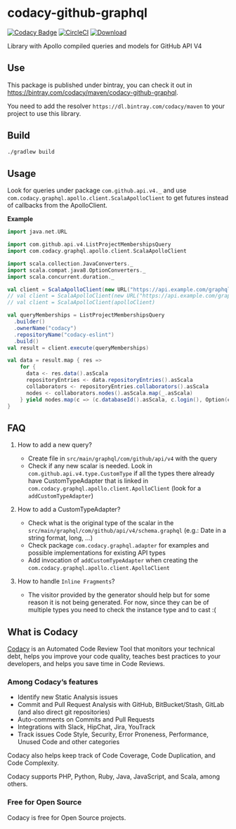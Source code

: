 # codacy-github-graphql

[![Codacy Badge](https://api.codacy.com/project/badge/Grade/75259e9537da4aa48e6744dff277f0e3)](https://www.codacy.com/gh/codacy/codacy-github-graphql?utm_source=github.com&amp;utm_medium=referral&amp;utm_content=codacy/codacy-github-graphql&amp;utm_campaign=Badge_Grade)
[![CircleCI](https://circleci.com/gh/codacy/codacy-github-graphql.svg?style=svg)](https://circleci.com/gh/codacy/codacy-github-graphql)
[![Download](https://api.bintray.com/packages/codacy/maven/codacy-github-graphql/images/download.svg)](https://bintray.com/codacy/maven/codacy-github-graphql/_latestVersion)

Library with Apollo compiled queries and models for GitHub API V4

## Use

This package is published under bintray, you can check it out in https://bintray.com/codacy/maven/codacy-github-graphql.

You need to add the resolver `https://dl.bintray.com/codacy/maven` to your project to use this library.

## Build

```sh
./gradlew build
```

## Usage

Look for queries under package `com.github.api.v4._`
and use `com.codacy.graphql.apollo.client.ScalaApolloClient` to get futures instead of callbacks from the ApolloClient.

**Example**

```scala
import java.net.URL

import com.github.api.v4.ListProjectMembershipsQuery
import com.codacy.graphql.apollo.client.ScalaApolloClient

import scala.collection.JavaConverters._
import scala.compat.java8.OptionConverters._
import scala.concurrent.duration._

val client = ScalaApolloClient(new URL("https://api.example.com/graphql"))
// val client = ScalaApolloClient(new URL("https://api.example.com/graphql"), okHttpClient)
// val client = ScalaApolloClient(apolloClient)

val queryMemberships = ListProjectMembershipsQuery
  .builder()
  .ownerName("codacy")
  .repositoryName("codacy-eslint")
  .build()
val result = client.execute(queryMemberships)

val data = result.map { res =>
    for {
      data <- res.data().asScala
      repositoryEntries <- data.repositoryEntries().asScala
      collaborators <- repositoryEntries.collaborators().asScala
      nodes <- collaborators.nodes().asScala.map(_.asScala)
    } yield nodes.map(c => (c.databaseId().asScala, c.login(), Option(c.email()).filter(_.nonEmpty)))
}
```

## FAQ

1. How to add a new query?
    * Create file in `src/main/graphql/com/github/api/v4` with the query
    * Check if any new scalar is needed.
    Look in `com.github.api.v4.type.CustomType` if all the types there already have CustomTypeAdapter
    that is linked in `com.codacy.graphql.apollo.client.ApolloClient` (look for a `addCustomTypeAdapter`)

2. How to add a CustomTypeAdapter?
    * Check what is the original type of the scalar in the `src/main/graphql/com/github/api/v4/schema.graphql` (e.g.: Date in a string format, long, ...)
    * Check package `com.codacy.graphql.adapter` for examples and possible implementations for existing API types
    * Add invocation of `addCustomTypeAdapter` when creating the `com.codacy.graphql.apollo.client.ApolloClient`

3. How to handle `Inline Fragments`?
    * The visitor provided by the generator should help but for some reason it is not being generated. 
    For now, since they can be of multiple types you need to check the instance type and to cast :(

## What is Codacy

[Codacy](https://www.codacy.com/) is an Automated Code Review Tool that monitors your technical debt, helps you improve your code quality, teaches best practices to your developers, and helps you save time in Code Reviews.

### Among Codacy’s features

- Identify new Static Analysis issues
- Commit and Pull Request Analysis with GitHub, BitBucket/Stash, GitLab (and also direct git repositories)
- Auto-comments on Commits and Pull Requests
- Integrations with Slack, HipChat, Jira, YouTrack
- Track issues Code Style, Security, Error Proneness, Performance, Unused Code and other categories

Codacy also helps keep track of Code Coverage, Code Duplication, and Code Complexity.

Codacy supports PHP, Python, Ruby, Java, JavaScript, and Scala, among others.

### Free for Open Source

Codacy is free for Open Source projects.
